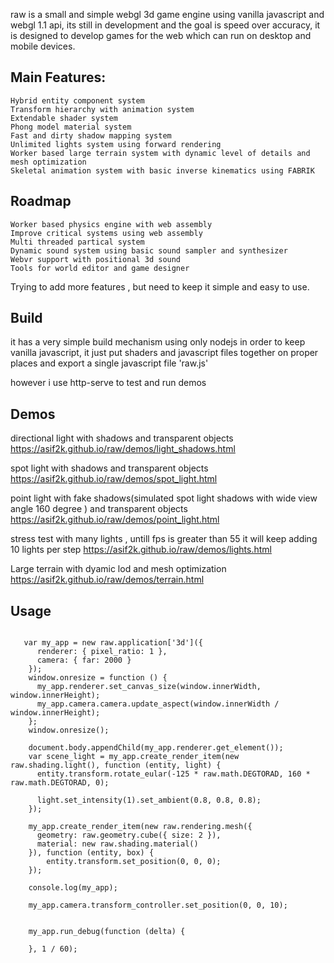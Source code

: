 raw is a small and simple webgl 3d game engine using vanilla javascript and webgl 1.1 api, its still in development and the goal is speed over accuracy, it is designed to develop games for the web which can run on desktop and mobile devices.



## Main Features:
```
Hybrid entity component system
Transform hierarchy with animation system
Extendable shader system
Phong model material system
Fast and dirty shadow mapping system
Unlimited lights system using forward rendering
Worker based large terrain system with dynamic level of details and mesh optimization
Skeletal animation system with basic inverse kinematics using FABRIK
```




## Roadmap
```
Worker based physics engine with web assembly
Improve critical systems using web assembly
Multi threaded partical system
Dynamic sound system using basic sound sampler and synthesizer  
Webvr support with positional 3d sound
Tools for world editor and game designer
```

Trying to add more features , but need to keep it simple and easy to use.

## Build
it has a very simple build mechanism using only nodejs in order to keep vanilla javascript, it just put shaders and javascript files together on proper places and export a single javascript file 'raw.js'

however i use http-serve to test and run demos


## Demos

directional light with shadows and transparent objects
https://asif2k.github.io/raw/demos/light_shadows.html

spot light with shadows and transparent objects
https://asif2k.github.io/raw/demos/spot_light.html

point light with fake shadows(simulated spot light shadows with wide view angle 160 degree ) and transparent objects
https://asif2k.github.io/raw/demos/point_light.html

stress test with many lights , untill fps is greater than 55 it will keep adding 10 lights per step
https://asif2k.github.io/raw/demos/lights.html


Large terrain with dyamic lod and mesh optimization 
https://asif2k.github.io/raw/demos/terrain.html



## Usage
```

   var my_app = new raw.application['3d']({
      renderer: { pixel_ratio: 1 },
      camera: { far: 2000 }
    });
    window.onresize = function () {
      my_app.renderer.set_canvas_size(window.innerWidth, window.innerHeight);
      my_app.camera.camera.update_aspect(window.innerWidth / window.innerHeight);
    };
    window.onresize();

    document.body.appendChild(my_app.renderer.get_element());
    var scene_light = my_app.create_render_item(new raw.shading.light(), function (entity, light) {
      entity.transform.rotate_eular(-125 * raw.math.DEGTORAD, 160 * raw.math.DEGTORAD, 0);

      light.set_intensity(1).set_ambient(0.8, 0.8, 0.8);
    });

    my_app.create_render_item(new raw.rendering.mesh({
      geometry: raw.geometry.cube({ size: 2 }),
      material: new raw.shading.material()
    }), function (entity, box) {
        entity.transform.set_position(0, 0, 0);
    });

    console.log(my_app);

    my_app.camera.transform_controller.set_position(0, 0, 10);
  

    my_app.run_debug(function (delta) {

    }, 1 / 60);



```
